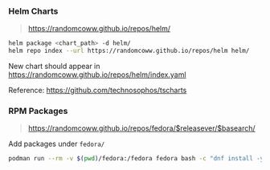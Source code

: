 ### Helm Charts

> https://randomcoww.github.io/repos/helm/

```bash
helm package <chart_path> -d helm/
helm repo index --url https://randomcoww.github.io/repos/helm helm/
```
New chart should appear in https://randomcoww.github.io/repos/helm/index.yaml

Reference: https://github.com/technosophos/tscharts

### RPM Packages

> https://randomcoww.github.io/repos/fedora/$releasever/$basearch/

Add packages under `fedora/`

```bash
podman run --rm -v $(pwd)/fedora:/fedora fedora bash -c "dnf install -y createrepo && createrepo /fedora/38/x86_64"
```
